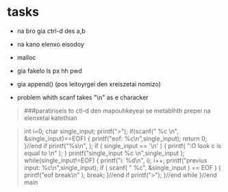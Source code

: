 # tasks

- na bro gia ctrl-d des a,b

- na kano elenxo eisodoy

- malloc

- gia fakelo ls px hh pwd

- gia append() (pos leitoyrgei den xreiszetai nomizo)

- problem whith scanf takes "\n" as e characker

> ###paratiriseis
to ctl-d den mapouhkeyeai se metablhth prepei na elenxetai katethian

>   int i=0;
  char single_input;
  printf(">");
  if(scanf(" %c \n", &single_input)==EOF)
  {
    printf("eof: %c\n",single_input);
    return 0;
  }//end if
  printf("%s\n", );
  if ( single_input == '\n' ) {
      printf( ":O look c is equal to \\n"  );
  }
  printf("single_input %c \n",single_input );
  while(single_input!=EOF)
  {
    printf("i: %d\n", i);
    i++;
    printf("previus input: %c\n",single_input);
      if ( scanf( " %c", &single_input ) == EOF ) {
          printf("eof break\n" );
          break;
      }//end if
    printf(">");
  }//end while
}//end main
